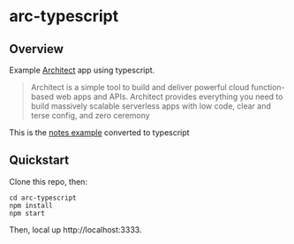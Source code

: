 # arc-typescript



## Overview


Example [Architect](https://arc.codes) app using typescript. 

>Architect is a simple tool to build and deliver powerful cloud function-based web apps and APIs. Architect provides everything you need to build massively scalable serverless apps with low code, clear and terse config, and zero ceremony


This is the [notes example](https://github.com/architect-examples/arc-example-notes) converted to typescript

## Quickstart

Clone this repo, then:

    cd arc-typescript
    npm install
    npm start

Then, local up http://localhost:3333.

